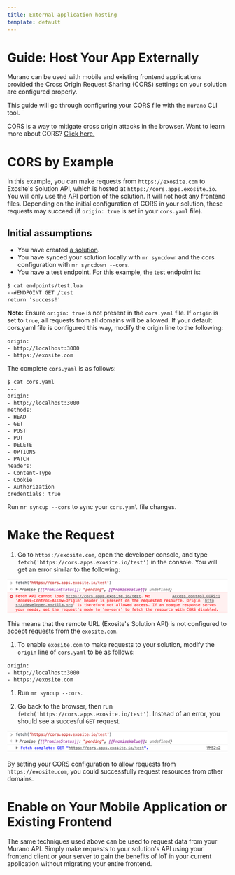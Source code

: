 ```yaml
---
title: External application hosting
template: default
---
```


# Guide: Host Your App Externally

Murano can be used with mobile and existing frontend applications provided the Cross Origin Request Sharing (CORS) settings on your solution are configured properly.

This guide will go through configuring your CORS file with the `murano` CLI tool.

CORS is a way to mitigate cross origin attacks in the browser. Want to learn more about CORS? [Click here.](https://developer.mozilla.org/en-US/docs/Web/HTTP/Access_control_CORS)

# CORS by Example

In this example, you can make requests from `https://exosite.com` to Exosite's Solution API, which is hosted at `https://cors.apps.exosite.io`. You will only use the API portion of the solution. It will not host any frontend files. Depending on the initial configuration of CORS in your solution, these requests may succeed (if `origin: true` is set in your `cors.yaml` file).

## Initial assumptions
- You have created [a solution](http://docs.exosite.com/guides/create-solution/).
- You have synced your solution locally with `mr syncdown` and the cors configuration with `mr syncdown --cors`.
- You have a test endpoint. For this example, the test endpoint is:
~~~
$ cat endpoints/test.lua
--#ENDPOINT GET /test
return 'success!'
~~~

**Note:** Ensure `origin: true` is not present in the `cors.yaml` file. If `origin` is set to `true`, all requests from all domains will be allowed. If your default cors.yaml file is configured this way, modify the origin line to the following:
~~~
origin:
- http://localhost:3000
- https://exosite.com
~~~

The complete `cors.yaml` is as follows:
~~~
$ cat cors.yaml
---
origin:
- http://localhost:3000
methods:
- HEAD
- GET
- POST
- PUT
- DELETE
- OPTIONS
- PATCH
headers:
- Content-Type
- Cookie
- Authorization
credentials: true
~~~

Run `mr syncup --cors` to sync your `cors.yaml` file changes.

# Make the Request

1. Go to `https://exosite.com`, open the developer console, and type `fetch('https://cors.apps.exosite.io/test')` in the console. You will get an error similar to the following:

  ![cors request](cors-failure.png)

  This means that the remote URL (Exosite's Solution API) is not configured to accept requests from the `exosite.com`.

1. To enable `exosite.com` to make requests to your solution, modify the `origin` line of `cors.yaml` to be as follows:

  ~~~
  origin:
  - http://localhost:3000
  - https://exosite.com
  ~~~

1. Run `mr syncup --cors`.

1. Go back to the browser, then run `fetch('https://cors.apps.exosite.io/test')`. Instead of an error, you should see a succesful `GET` request.

![cors request](cors-success.png)

By setting your CORS configuration to allow requests from `https://exosite.com`, you could successfully request resources from other domains.

# Enable on Your Mobile Application or Existing Frontend

The same techniques used above can be used to request data from your Murano API. Simply make requests to your solution's API using your frontend client or your server to gain the benefits of IoT in your current application without migrating your entire frontend.
